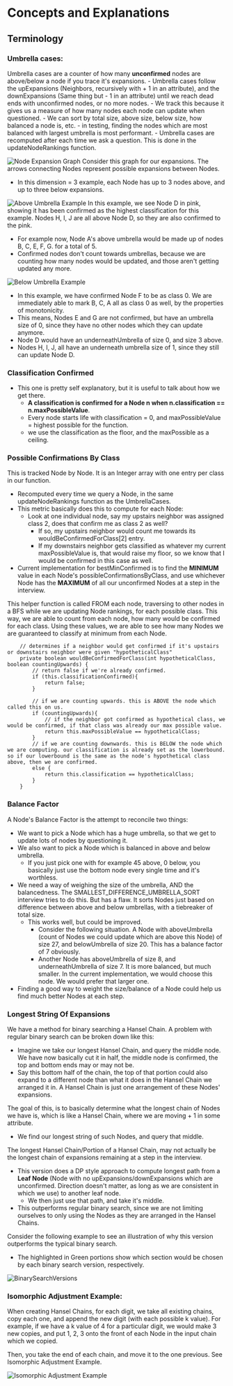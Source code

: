 # Concepts and Explanations

## Terminology

### Umbrella cases:
Umbrella cases are a counter of how many **unconfirmed** nodes are above/below a node if you trace it's expansions.
    - Umbrella cases follow the upExpansions (Neighbors, recursively with + 1 in an attribute), and the downExpansions (Same thing but - 1 in an attribute) until we reach dead ends with unconfirmed nodes, or no more nodes.
    - We track this because it gives us a measure of how many nodes each node can update when questioned.
    - We can sort by total size, above size, below size, how balanced a node is, etc.
        - in testing, finding the nodes which are most balanced with largest umbrella is most performant.
    - Umbrella cases are recomputed after each time we ask a question. This is done in the updateNodeRankings function.

![Node Expansion Graph](./AlgorithmDiagrams/GraphExpansionsBaseVisualization.drawio.png)
Consider this graph for our expansions. The arrows connecting Nodes represent possible expansions between Nodes.
- In this dimension = 3 example, each Node has up to 3 nodes above, and up to three below expansions. 

![Above Umbrella Example](./AlgorithmDiagrams/UmbrellaCasesConfirmingNodesAbove.drawio.png)
In this example, we see Node D in pink, showing it has been confirmed as the highest classification for this example. Nodes H, I, J are all above Node D, so they are also confirmed to the pink. 
- For example now, Node A's above umbrella would be made up of nodes B, C, E, F, G. for a total of 5.
- Confirmed nodes don't count towards umbrellas, because we are counting how many nodes would be updated, and those aren't getting updated any more.

![Below Umbrella Example](./AlgorithmDiagrams/UmbrellaCasesConfirmingNodesBelow.png)
- In this example, we have confirmed Node F to be as class 0. We are immediately able to mark B, C, A all as class 0 as well, by the properties of monotonicity.
- This means, Nodes E and G are not confirmed, but have an umbrella size of 0, since they have no other nodes which they can update anymore.
- Node D would have an underneathUmbrella of size 0, and size 3 above.
- Nodes H, I, J, all have an underneath umbrella size of 1, since they still can update Node D.

### Classification Confirmed
- This one is pretty self explanatory, but it is useful to talk about how we get there.
    - **A classification is confirmed for a Node n when n.classification == n.maxPossibleValue**.
    - Every node starts life with classification = 0, and maxPossibleValue = highest possible for the function.
    - we use the classification as the floor, and the maxPossible as a ceiling.

### Possible Confirmations By Class
This is tracked Node by Node. It is an Integer array with one entry per class in our function.
- Recomputed every time we query a Node, in the same updateNodeRankings function as the UmbrellaCases.
- This metric basically does this to compute for each Node:
    - Look at one individual node, say my upstairs neighbor was assigned class 2, does that confirm me as class 2 as well?
        - If so, my upstairs neighbor would count me towards its wouldBeConfirmedForClass[2] entry.
        - If my downstairs neighbor gets classified as whatever my current maxPossibleValue is, that would raise my floor, so we know that I would be confirmed in this case as well.
- Current implementation for bestMinConfirmed is to find the **MINIMUM** value in each Node's possibleConfirmationsByClass, and use whichever Node has the **MAXIMUM** of all our unconfirmed Nodes at a step in the interview.

This helper function is called FROM each node, traversing to other nodes in a BFS while we are updating Node rankings, for each possible class. This way, we are able to count from each node, how many would be confirmed for each class. Using these values, we are able to see how many Nodes we are guaranteed to classify at minimum from each Node.

```
    // determines if a neighbor would get confirmed if it's upstairs or downstairs neighbor were given "hypotheticalClass"
    private boolean wouldBeConfirmedForClass(int hypotheticalClass, boolean countingUpwards) {
        // return false if we're already confirmed.
        if (this.classificationConfirmed){
            return false;
        }

        // if we are counting upwards. this is ABOVE the node which called this on us.
        if (countingUpwards){
            // if the neighbor got confirmed as hypothetical class, we would be confirmed, if that class was already our max possible value.
            return this.maxPossibleValue == hypotheticalClass;
        }
        // if we are counting downwards. this is BELOW the node which we are computing. our classification is already set as the lowerbound. so if our lowerbound is the same as the node's hypothetical class above, then we are confirmed.
        else {
            return this.classification == hypotheticalClass;
        }
    }
```

### Balance Factor
A Node's Balance Factor is the attempt to reconcile two things:
- We want to pick a Node which has a huge umbrella, so that we get to update lots of nodes by questioning it.
- We also want to pick a Node which is balanced in above and below umbrella. 
    - If you just pick one with for example 45 above, 0 below, you basically just use the bottom node every single time and it's worthless.
- We need a way of weighing the size of the umbrella, AND the balancedness. The SMALLEST_DIFFERENCE_UMBRELLA_SORT interview tries to do this. But has a flaw. It sorts Nodes just based on difference between above and below umbrellas, with a tiebreaker of total size.
    - This works well, but could be improved. 
        - Consider the following situation. A Node with aboveUmbrella (count of Nodes we could update which are above this Node) of size 27, and belowUmbrella of size 20. This has a balance factor of 7 obviously.
        - Another Node has aboveUmbrella of size 8, and underneathUmbrella of size 7. It is more balanced, but much smaller. In the current implementation, we would choose this node. We would prefer that larger one.
- Finding a good way to weight the size/balance of a Node could help us find much better Nodes at each step.

### Longest String Of Expansions
We have a method for binary searching a Hansel Chain. A problem with regular binary search can be broken down like this:
- Imagine we take our longest Hansel Chain, and query the middle node. We have now basically cut it in half, the middle node is confirmed, the top and bottom ends may or may not be.
- Say this bottom half of the chain, the top of that portion could also expand to a different node than what it does in the Hansel Chain we arranged it in. A Hansel Chain is just one arrangement of these Nodes' expansions.

The goal of this, is to basically determine what the longest chain of Nodes we have is, which is like a Hansel Chain, where we are moving + 1 in some attribute.
- We find our longest string of such Nodes, and query that middle.

The longest Hansel Chain/Portion of a Hansel Chain, may not actually be the longest chain of expansions remaining at a step in the interview. 
- This version does a DP style approach to compute longest path from a **Leaf Node** (Node with no upExpansions/downExpansions which are unconfirmed. Direction doesn't matter, as long as we are consistent in which we use) to another leaf node. 
    - We then just use that path, and take it's middle.
- This outperforms regular binary search, since we are not limiting ourselves to only using the Nodes as they are arranged in the Hansel Chains.

Consider the following example to see an illustration of why this version outperforms the typical binary search. 
- The highlighted in Green portions show which section would be chosen by each binary search version, respectively.

![BinarySearchVersions](./AlgorithmDiagrams/BinarySearchModes.drawio.png)

### Isomorphic Adjustment Example:
When creating Hansel Chains, for each digit, we take all existing chains, copy each one, and append the new digit (with each possible k value). For example, if we have a k value of 4 for a particular digit, we would make 3 new copies, and put 1, 2, 3 onto the front of each Node in the input chain which we copied. 

Then, you take the end of each chain, and move it to the one previous. See Isomorphic Adjustment Example.

![Isomorphic Adjustment Example](./AlgorithmDiagrams/IsomorphicAdjustmentExample.drawio.png)
